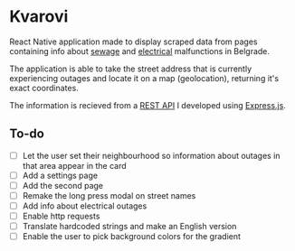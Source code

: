 # Kvarovi

React Native application made to display scraped data
from pages containing info about 
[sewage](https://www.bvk.rs/kvarovi-na-mrezi/)
and [electrical](http://www.epsdistribucija.rs/Dan_0_Iskljucenja.htm) malfunctions
in Belgrade.

The application is able to take the street address that is currently
experiencing outages and locate it on a map (geolocation), returning it's exact
coordinates.

The information is recieved from a [REST API](https://github.com/Marko590/KvaroviServer)
I developed using [Express.js](https://github.com/expressjs/express).


## To-do
- [ ] Let the user set their neighbourhood so information about outages in that area appear in the card
- [ ] Add a settings page
- [ ] Add the second page 
- [ ] Remake the long press modal on street names
- [ ] Add info about electrical outages
- [ ] Enable http requests
- [ ] Translate hardcoded strings and make an English version
- [ ] Enable the user to pick background colors for the gradient
